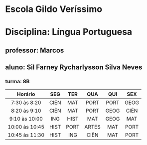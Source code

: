 # Escola Gildo Veríssimo
# Disciplina: Língua Portuguesa

## professor: Marcos
## aluno: Sil Farney Rycharlysson Silva Neves
### turma: 8B
|Horário|SEG|TER|QUA|QUI|SEX|
|:--:|:--:|:--:|:--:|:--:|:--:|
7:30 às 8:20|CIÊN|MAT|PORT|PORT|GEOG|
8:20 às 9:10|CIÊN|MAT|PORT|GEOG|CIÊN|
9:10 às 10:00|ING|HIST|MAT|GEOG|MAT|
10:00 às 10:45|HIST|PORT|ARTES|MAT|PORT|
10:45 às 11:30|HIST|ING|CIÊN|MAT|PORT|


